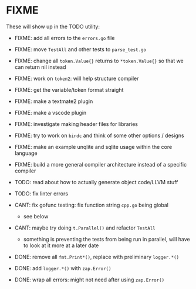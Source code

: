 # FIXME

These will show up in the TODO utility:

- FIXME: add all errors to the `errors.go` file
- FIXME: move `TestAll` and other tests to `parse_test.go`
- FIXME: change all `token.Value{}` returns to `*token.Value{}` so that we can return nil instead
- FIXME: work on `token2`: will help structure compiler
- FIXME: get the variable/token format straight

- FIXME: make a textmate2 plugin
- FIXME: make a vscode plugin
- FIXME: investigate making header files for libraries
- FIXME: try to work on `bindc` and think of some other options / designs
- FIXME: make an example unqlite and sqlite usage within the core language
- FIXME: build a more general compiler architecture instead of a specific compiler

- TODO: read about how to actually generate object code/LLVM stuff
- TODO: fix linter errors

- CANT: fix gofunc testing: fix function string `cpp.go` being global
  - see below
- CANT: maybe try doing `t.Parallel()` and refactor `TestAll`
  - something is preventing the tests from being run in parallel, will have to look at it more at a later date
- DONE: remove all `fmt.Print*()`, replace with preliminary `logger.*()`
- DONE: add `logger.*()` with `zap.Error()`
- DONE: wrap all errors: might not need after using `zap.Error()`